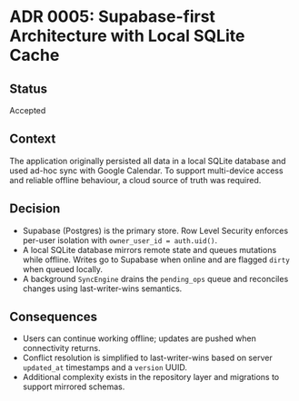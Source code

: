 # ADR 0005: Supabase-first Architecture with Local SQLite Cache

## Status
Accepted

## Context
The application originally persisted all data in a local SQLite database and
used ad-hoc sync with Google Calendar. To support multi-device access and
reliable offline behaviour, a cloud source of truth was required.

## Decision
- Supabase (Postgres) is the primary store. Row Level Security enforces
  per-user isolation with `owner_user_id = auth.uid()`.
- A local SQLite database mirrors remote state and queues mutations while
offline. Writes go to Supabase when online and are flagged `dirty` when
queued locally.
- A background `SyncEngine` drains the `pending_ops` queue and reconciles
changes using last-writer-wins semantics.

## Consequences
- Users can continue working offline; updates are pushed when connectivity
returns.
- Conflict resolution is simplified to last-writer-wins based on server
`updated_at` timestamps and a `version` UUID.
- Additional complexity exists in the repository layer and migrations to
support mirrored schemas.
